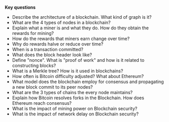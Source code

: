 __Key questions__

- Describe the architecture of a blockchain. What kind of graph is it?
- What are the 4 types of nodes in a blockchain?
- Explain what a miner is and what they do. How do they obtain the rewards for mining?
- How do the rewards that miners earn change over time?
- Why do rewards halve or reduce over time?
- When is a transaction committed?
- What does the block header look like?
- Define "nonce". What is "proof of work" and how is it related to constructing blocks?
- What is a Merkle tree? How is it used in blockchains?
- How often is Bitcoin difficulty adjusted? What about Ethereum?
- What model does the blockchain employ for consensus and propagating a new block commit to its peer nodes?
- What are the 3 types of chains the every node maintains?
- Explain how Bitcoin resolves forks in the Blockchain. How does Ethereum reach consensus?
- What is the impact of mining power on Blockchain security?
- What is the impact of network delay on Blockchain security?